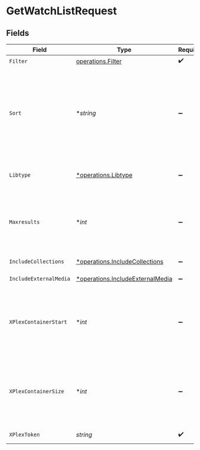 # GetWatchListRequest


## Fields

| Field                                                                                                                                                                                               | Type                                                                                                                                                                                                | Required                                                                                                                                                                                            | Description                                                                                                                                                                                         | Example                                                                                                                                                                                             |
| --------------------------------------------------------------------------------------------------------------------------------------------------------------------------------------------------- | --------------------------------------------------------------------------------------------------------------------------------------------------------------------------------------------------- | --------------------------------------------------------------------------------------------------------------------------------------------------------------------------------------------------- | --------------------------------------------------------------------------------------------------------------------------------------------------------------------------------------------------- | --------------------------------------------------------------------------------------------------------------------------------------------------------------------------------------------------- |
| `Filter`                                                                                                                                                                                            | [operations.Filter](../../models/operations/filter.md)                                                                                                                                              | :heavy_check_mark:                                                                                                                                                                                  | Filter                                                                                                                                                                                              |                                                                                                                                                                                                     |
| `Sort`                                                                                                                                                                                              | **string*                                                                                                                                                                                           | :heavy_minus_sign:                                                                                                                                                                                  | In the format "field:dir". Available fields are "watchlistedAt" (Added At),<br/>"titleSort" (Title), "originallyAvailableAt" (Release Date), or "rating" (Critic Rating).<br/>"dir" can be "asc" or "desc"<br/> |                                                                                                                                                                                                     |
| `Libtype`                                                                                                                                                                                           | [*operations.Libtype](../../models/operations/libtype.md)                                                                                                                                           | :heavy_minus_sign:                                                                                                                                                                                  | The type of library to filter. Can be "movie" or "show", or all if not present.<br/>                                                                                                                |                                                                                                                                                                                                     |
| `Maxresults`                                                                                                                                                                                        | **int*                                                                                                                                                                                              | :heavy_minus_sign:                                                                                                                                                                                  | The number of items to return. If not specified, all items will be returned.<br/>If the number of items exceeds the limit, the response will be paginated.<br/>                                     |                                                                                                                                                                                                     |
| `IncludeCollections`                                                                                                                                                                                | [*operations.IncludeCollections](../../models/operations/includecollections.md)                                                                                                                     | :heavy_minus_sign:                                                                                                                                                                                  | include collections in the results<br/>                                                                                                                                                             |                                                                                                                                                                                                     |
| `IncludeExternalMedia`                                                                                                                                                                              | [*operations.IncludeExternalMedia](../../models/operations/includeexternalmedia.md)                                                                                                                 | :heavy_minus_sign:                                                                                                                                                                                  | include external media in the results<br/>                                                                                                                                                          |                                                                                                                                                                                                     |
| `XPlexContainerStart`                                                                                                                                                                               | **int*                                                                                                                                                                                              | :heavy_minus_sign:                                                                                                                                                                                  | The index of the first item to return. If not specified, the first item will be returned.<br/>If the number of items exceeds the limit, the response will be paginated.<br/>By default this is 0<br/> | 0                                                                                                                                                                                                   |
| `XPlexContainerSize`                                                                                                                                                                                | **int*                                                                                                                                                                                              | :heavy_minus_sign:                                                                                                                                                                                  | The number of items to return. If not specified, all items will be returned.<br/>If the number of items exceeds the limit, the response will be paginated.<br/>By default this is 50<br/>           | 50                                                                                                                                                                                                  |
| `XPlexToken`                                                                                                                                                                                        | *string*                                                                                                                                                                                            | :heavy_check_mark:                                                                                                                                                                                  | Plex Authentication Token                                                                                                                                                                           | CV5xoxjTpFKUzBTShsaf                                                                                                                                                                                |